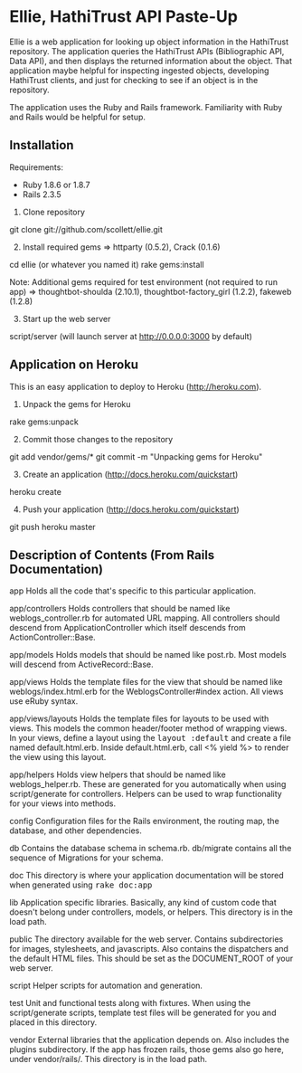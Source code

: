 # Ellie, HathiTrust API Paste-Up

Ellie is a web application for looking up object information in the HathiTrust repository. The application queries the HathiTrust APIs (Bibliographic API, Data API), and then displays the returned information about the object. That application maybe helpful for inspecting ingested objects, developing HathiTrust clients, and just for checking to see if an object is in the repository.

The application uses the Ruby and Rails framework. Familiarity with Ruby and Rails would be helpful for setup.

## Installation

Requirements: 
- Ruby 1.8.6 or 1.8.7
- Rails 2.3.5

1. Clone repository

git clone git://github.com/scollett/ellie.git

2. Install required gems => httparty (0.5.2), Crack (0.1.6)

cd ellie (or whatever you named it)
rake gems:install

Note: Additional gems required for test environment (not required to run app) => thoughtbot-shoulda (2.10.1), thoughtbot-factory_girl (1.2.2), fakeweb (1.2.8)

3. Start up the web server

script/server (will launch server at http://0.0.0.0:3000 by default)

## Application on Heroku

This is an easy application to deploy to Heroku (http://heroku.com).

1. Unpack the gems for Heroku

rake gems:unpack

2. Commit those changes to the repository

git add vendor/gems/*
git commit -m "Unpacking gems for Heroku"

3. Create an application (http://docs.heroku.com/quickstart)

heroku create

4. Push your application (http://docs.heroku.com/quickstart)

git push heroku master

## Description of Contents (From Rails Documentation)

app
  Holds all the code that's specific to this particular application.

app/controllers
  Holds controllers that should be named like weblogs_controller.rb for
  automated URL mapping. All controllers should descend from ApplicationController
  which itself descends from ActionController::Base.

app/models
  Holds models that should be named like post.rb.
  Most models will descend from ActiveRecord::Base.

app/views
  Holds the template files for the view that should be named like
  weblogs/index.html.erb for the WeblogsController#index action. All views use eRuby
  syntax.

app/views/layouts
  Holds the template files for layouts to be used with views. This models the common
  header/footer method of wrapping views. In your views, define a layout using the
  <tt>layout :default</tt> and create a file named default.html.erb. Inside default.html.erb,
  call <% yield %> to render the view using this layout.

app/helpers
  Holds view helpers that should be named like weblogs_helper.rb. These are generated
  for you automatically when using script/generate for controllers. Helpers can be used to
  wrap functionality for your views into methods.

config
  Configuration files for the Rails environment, the routing map, the database, and other dependencies.

db
  Contains the database schema in schema.rb.  db/migrate contains all
  the sequence of Migrations for your schema.

doc
  This directory is where your application documentation will be stored when generated
  using <tt>rake doc:app</tt>

lib
  Application specific libraries. Basically, any kind of custom code that doesn't
  belong under controllers, models, or helpers. This directory is in the load path.

public
  The directory available for the web server. Contains subdirectories for images, stylesheets,
  and javascripts. Also contains the dispatchers and the default HTML files. This should be
  set as the DOCUMENT_ROOT of your web server.

script
  Helper scripts for automation and generation.

test
  Unit and functional tests along with fixtures. When using the script/generate scripts, template
  test files will be generated for you and placed in this directory.

vendor
  External libraries that the application depends on. Also includes the plugins subdirectory.
  If the app has frozen rails, those gems also go here, under vendor/rails/.
  This directory is in the load path.
